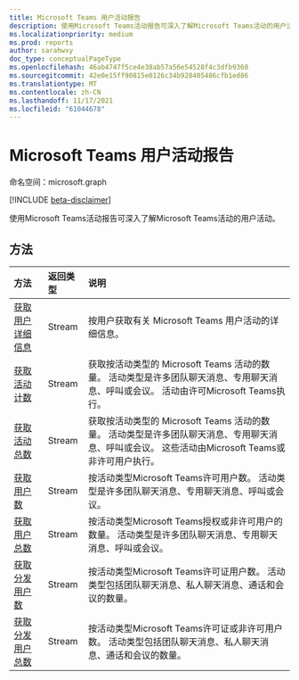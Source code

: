 ```yaml
---
title: Microsoft Teams 用户活动报告
description: 使用Microsoft Teams活动报告可深入了解Microsoft Teams活动的用户活动。
ms.localizationpriority: medium
ms.prod: reports
author: sarahwxy
doc_type: conceptualPageType
ms.openlocfilehash: 46ab4747f5ce4e38ab57a56e54528f4c3dfb9360
ms.sourcegitcommit: 42e0e15ff90815e0126c34b928405486cfb1ed86
ms.translationtype: MT
ms.contentlocale: zh-CN
ms.lasthandoff: 11/17/2021
ms.locfileid: "61044678"
---
```

# <a name="microsoft-teams-user-activity-reports"></a>Microsoft Teams 用户活动报告

命名空间：microsoft.graph

[!INCLUDE [beta-disclaimer](../../includes/beta-disclaimer.md)]

使用Microsoft Teams活动报告可深入了解Microsoft Teams活动的用户活动。

## <a name="methods"></a>方法

| 方法                                                       | 返回类型 | 说明                                                  |
| :----------------------------------------------------------- | :---------- | :----------------------------------------------------------- |
| [获取用户详细信息](../api/reportroot-getteamsuseractivityuserdetail.md) | Stream      | 按用户获取有关 Microsoft Teams 用户活动的详细信息。     |
| [获取活动计数](../api/reportroot-getteamsuseractivitycounts.md) | Stream      | 获取按活动类型的 Microsoft Teams 活动的数量。 活动类型是许多团队聊天消息、专用聊天消息、呼叫或会议。 活动由许可Microsoft Teams执行。 |
| [获取活动总数](../api/reportroot-getteamsuseractivitytotalcounts.md) | Stream      | 获取按活动类型的 Microsoft Teams 活动的数量。 活动类型是许多团队聊天消息、专用聊天消息、呼叫或会议。 这些活动由Microsoft Teams或非许可用户执行。 |
| [获取用户数](../api/reportroot-getteamsuseractivityusercounts.md) | Stream      | 按活动类型Microsoft Teams许可用户数。 活动类型是许多团队聊天消息、专用聊天消息、呼叫或会议。 |
| [获取用户总数](../api/reportroot-getteamsuseractivitytotalusercounts.md) | Stream      | 按活动类型Microsoft Teams授权或非许可用户的数量。 活动类型是许多团队聊天消息、专用聊天消息、呼叫或会议。 |
| [获取分发用户数](../api/reportroot-getteamsuseractivitydistributionusercounts.md) | Stream      | 按活动类型Microsoft Teams许可证用户数。 活动类型包括团队聊天消息、私人聊天消息、通话和会议的数量。 |
| [获取分发用户总数](../api/reportroot-getteamsuseractivitydistributiontotalusercounts.md) | Stream      | 按活动类型Microsoft Teams许可证或非许可用户数。 活动类型包括团队聊天消息、私人聊天消息、通话和会议的数量。 |


